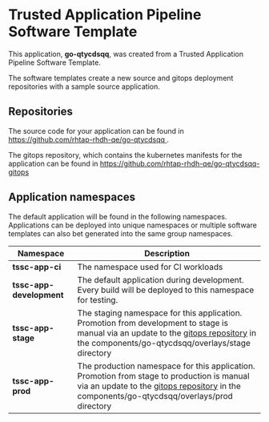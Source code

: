 # Trusted Application Pipeline Software Template

This application, **go-qtycdsqq**, was created from a Trusted Application Pipeline Software Template.

The software templates create a new source and gitops deployment repositories with a sample source application. 

## Repositories

The source code for your application can be found in [https://github.com/rhtap-rhdh-qe/go-qtycdsqq ](https://github.com/rhtap-rhdh-qe/go-qtycdsqq ).
 
The gitops repository, which contains the kubernetes manifests for the application can be found in 
[https://github.com/rhtap-rhdh-qe/go-qtycdsqq-gitops ](https://github.com/rhtap-rhdh-qe/go-qtycdsqq-gitops ) 

## Application namespaces 

The default application will be found in the following namespaces. Applications can be deployed into unique namespaces or multiple software templates can also bet generated into the same group namespaces.  

|  Namespace   |  Description   |  
| -------- | -------- |
| **tssc-app-ci** | The namespace used for CI workloads |
| **tssc-app-development** | The default application during development. Every build will be deployed to this namespace for testing. |
| **tssc-app-stage** | The staging namespace for this application. Promotion from development to stage is manual via an update to the [gitops repository](https://github.com/rhtap-rhdh-qe/go-qtycdsqq-gitops ) in the components/go-qtycdsqq/overlays/stage directory |
| **tssc-app-prod** | The production namespace for this application. Promotion from stage to production is manual via an update to the [gitops repository](https://github.com/rhtap-rhdh-qe/go-qtycdsqq-gitops ) in the components/go-qtycdsqq/overlays/prod directory |